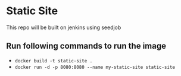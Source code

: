 # Static Site

This repo will be built on jenkins using seedjob

## Run following commands to run the image

- ```docker build -t static-site .```
- ```docker run -d -p 8080:8080 --name my-static-site static-site```
